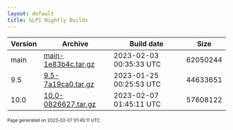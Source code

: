 ```yaml
---
layout: default
title: GLPI Nightly Builds
---
```


Version|Archive|Build date|Size
---|---|---|---
main|[main-1e83b4c.tar.gz](main-1e83b4c.tar.gz)|2023-02-03 00:35:33 UTC|62050244
9.5|[9.5-7a19ca0.tar.gz](9.5-7a19ca0.tar.gz)|2023-01-25 00:25:53 UTC|44633651
10.0|[10.0-0826627.tar.gz](10.0-0826627.tar.gz)|2023-02-07 01:45:11 UTC|57608122

<font size="1">Page generated on 2023-02-07 01:45:11 UTC</font>
